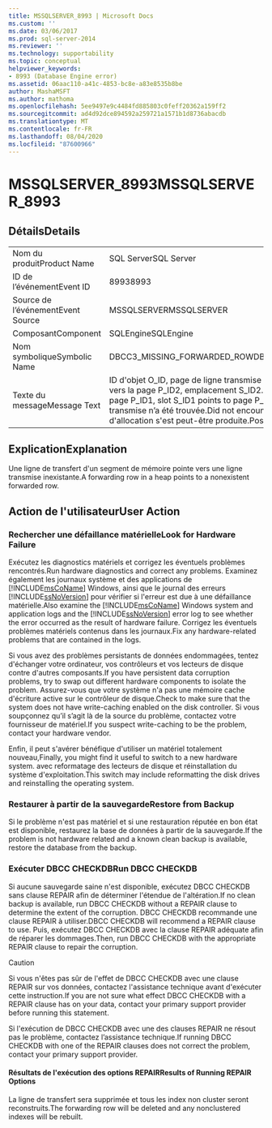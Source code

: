 ```yaml
---
title: MSSQLSERVER_8993 | Microsoft Docs
ms.custom: ''
ms.date: 03/06/2017
ms.prod: sql-server-2014
ms.reviewer: ''
ms.technology: supportability
ms.topic: conceptual
helpviewer_keywords:
- 8993 (Database Engine error)
ms.assetid: 06aac110-a41c-4853-bc8e-a83e8535b8be
author: MashaMSFT
ms.author: mathoma
ms.openlocfilehash: 5ee9497e9c4484fd885803c0feff20362a159ff2
ms.sourcegitcommit: ad4d92dce894592a259721a1571b1d8736abacdb
ms.translationtype: MT
ms.contentlocale: fr-FR
ms.lasthandoff: 08/04/2020
ms.locfileid: "87600966"
---
```

# <a name="mssqlserver_8993"></a><span data-ttu-id="24b7a-102">MSSQLSERVER_8993</span><span class="sxs-lookup"><span data-stu-id="24b7a-102">MSSQLSERVER_8993</span></span>
    
## <a name="details"></a><span data-ttu-id="24b7a-103">Détails</span><span class="sxs-lookup"><span data-stu-id="24b7a-103">Details</span></span>  
  
|||  
|-|-|  
|<span data-ttu-id="24b7a-104">Nom du produit</span><span class="sxs-lookup"><span data-stu-id="24b7a-104">Product Name</span></span>|<span data-ttu-id="24b7a-105">SQL Server</span><span class="sxs-lookup"><span data-stu-id="24b7a-105">SQL Server</span></span>|  
|<span data-ttu-id="24b7a-106">ID de l’événement</span><span class="sxs-lookup"><span data-stu-id="24b7a-106">Event ID</span></span>|<span data-ttu-id="24b7a-107">8993</span><span class="sxs-lookup"><span data-stu-id="24b7a-107">8993</span></span>|  
|<span data-ttu-id="24b7a-108">Source de l’événement</span><span class="sxs-lookup"><span data-stu-id="24b7a-108">Event Source</span></span>|<span data-ttu-id="24b7a-109">MSSQLSERVER</span><span class="sxs-lookup"><span data-stu-id="24b7a-109">MSSQLSERVER</span></span>|  
|<span data-ttu-id="24b7a-110">Composant</span><span class="sxs-lookup"><span data-stu-id="24b7a-110">Component</span></span>|<span data-ttu-id="24b7a-111">SQLEngine</span><span class="sxs-lookup"><span data-stu-id="24b7a-111">SQLEngine</span></span>|  
|<span data-ttu-id="24b7a-112">Nom symbolique</span><span class="sxs-lookup"><span data-stu-id="24b7a-112">Symbolic Name</span></span>|<span data-ttu-id="24b7a-113">DBCC3_MISSING_FORWARDED_ROW</span><span class="sxs-lookup"><span data-stu-id="24b7a-113">DBCC3_MISSING_FORWARDED_ROW</span></span>|  
|<span data-ttu-id="24b7a-114">Texte du message</span><span class="sxs-lookup"><span data-stu-id="24b7a-114">Message Text</span></span>|<span data-ttu-id="24b7a-115">ID d'objet O_ID, page de ligne transmise P_ID1, l'emplacement S_ID1 pointe vers la page P_ID2, emplacement S_ID2.</span><span class="sxs-lookup"><span data-stu-id="24b7a-115">Object ID O_ID, forwarding row page P_ID1, slot S_ID1 points to page P_ID2, slot S_ID2.</span></span> <span data-ttu-id="24b7a-116">Aucune ligne transmise n’a été trouvée.</span><span class="sxs-lookup"><span data-stu-id="24b7a-116">Did not encounter forwarded row.</span></span> <span data-ttu-id="24b7a-117">Une erreur d'allocation s'est peut-être produite.</span><span class="sxs-lookup"><span data-stu-id="24b7a-117">Possible allocation error.</span></span>|  
  
## <a name="explanation"></a><span data-ttu-id="24b7a-118">Explication</span><span class="sxs-lookup"><span data-stu-id="24b7a-118">Explanation</span></span>  
 <span data-ttu-id="24b7a-119">Une ligne de transfert d'un segment de mémoire pointe vers une ligne transmise inexistante.</span><span class="sxs-lookup"><span data-stu-id="24b7a-119">A forwarding row in a heap points to a nonexistent forwarded row.</span></span>  
  
## <a name="user-action"></a><span data-ttu-id="24b7a-120">Action de l'utilisateur</span><span class="sxs-lookup"><span data-stu-id="24b7a-120">User Action</span></span>  
  
### <a name="look-for-hardware-failure"></a><span data-ttu-id="24b7a-121">Rechercher une défaillance matérielle</span><span class="sxs-lookup"><span data-stu-id="24b7a-121">Look for Hardware Failure</span></span>  
 <span data-ttu-id="24b7a-122">Exécutez les diagnostics matériels et corrigez les éventuels problèmes rencontrés.</span><span class="sxs-lookup"><span data-stu-id="24b7a-122">Run hardware diagnostics and correct any problems.</span></span> <span data-ttu-id="24b7a-123">Examinez également les journaux système et des applications de [!INCLUDE[msCoName](../../includes/msconame-md.md)] Windows, ainsi que le journal des erreurs [!INCLUDE[ssNoVersion](../../includes/ssnoversion-md.md)] pour vérifier si l'erreur est due à une défaillance matérielle.</span><span class="sxs-lookup"><span data-stu-id="24b7a-123">Also examine the [!INCLUDE[msCoName](../../includes/msconame-md.md)] Windows system and application logs and the [!INCLUDE[ssNoVersion](../../includes/ssnoversion-md.md)] error log to see whether the error occurred as the result of hardware failure.</span></span> <span data-ttu-id="24b7a-124">Corrigez les éventuels problèmes matériels contenus dans les journaux.</span><span class="sxs-lookup"><span data-stu-id="24b7a-124">Fix any hardware-related problems that are contained in the logs.</span></span>  
  
 <span data-ttu-id="24b7a-125">Si vous avez des problèmes persistants de données endommagées, tentez d'échanger votre ordinateur, vos contrôleurs et vos lecteurs de disque contre d'autres composants.</span><span class="sxs-lookup"><span data-stu-id="24b7a-125">If you have persistent data corruption problems, try to swap out different hardware components to isolate the problem.</span></span> <span data-ttu-id="24b7a-126">Assurez-vous que votre système n'a pas une mémoire cache d'écriture active sur le contrôleur de disque.</span><span class="sxs-lookup"><span data-stu-id="24b7a-126">Check to make sure that the system does not have write-caching enabled on the disk controller.</span></span> <span data-ttu-id="24b7a-127">Si vous soupçonnez qu’il s’agit là de la source du problème, contactez votre fournisseur de matériel.</span><span class="sxs-lookup"><span data-stu-id="24b7a-127">If you suspect write-caching to be the problem, contact your hardware vendor.</span></span>  
  
 <span data-ttu-id="24b7a-128">Enfin, il peut s'avérer bénéfique d'utiliser un matériel totalement nouveau,</span><span class="sxs-lookup"><span data-stu-id="24b7a-128">Finally, you might find it useful to switch to a new hardware system.</span></span> <span data-ttu-id="24b7a-129">avec reformatage des lecteurs de disque et réinstallation du système d'exploitation.</span><span class="sxs-lookup"><span data-stu-id="24b7a-129">This switch may include reformatting the disk drives and reinstalling the operating system.</span></span>  
  
### <a name="restore-from-backup"></a><span data-ttu-id="24b7a-130">Restaurer à partir de la sauvegarde</span><span class="sxs-lookup"><span data-stu-id="24b7a-130">Restore from Backup</span></span>  
 <span data-ttu-id="24b7a-131">Si le problème n'est pas matériel et si une restauration réputée en bon état est disponible, restaurez la base de données à partir de la sauvegarde.</span><span class="sxs-lookup"><span data-stu-id="24b7a-131">If the problem is not hardware related and a known clean backup is available, restore the database from the backup.</span></span>  
  
### <a name="run-dbcc-checkdb"></a><span data-ttu-id="24b7a-132">Exécuter DBCC CHECKDB</span><span class="sxs-lookup"><span data-stu-id="24b7a-132">Run DBCC CHECKDB</span></span>  
 <span data-ttu-id="24b7a-133">Si aucune sauvegarde saine n'est disponible, exécutez DBCC CHECKDB sans clause REPAIR afin de déterminer l'étendue de l'altération.</span><span class="sxs-lookup"><span data-stu-id="24b7a-133">If no clean backup is available, run DBCC CHECKDB without a REPAIR clause to determine the extent of the corruption.</span></span> <span data-ttu-id="24b7a-134">DBCC CHECKDB recommande une clause REPAIR à utiliser.</span><span class="sxs-lookup"><span data-stu-id="24b7a-134">DBCC CHECKDB will recommend a REPAIR clause to use.</span></span> <span data-ttu-id="24b7a-135">Puis, exécutez DBCC CHECKDB avec la clause REPAIR adéquate afin de réparer les dommages.</span><span class="sxs-lookup"><span data-stu-id="24b7a-135">Then, run DBCC CHECKDB with the appropriate REPAIR clause to repair the corruption.</span></span>  
  
> [!CAUTION]  
>  <span data-ttu-id="24b7a-136">Si vous n'êtes pas sûr de l'effet de DBCC CHECKDB avec une clause REPAIR sur vos données, contactez l'assistance technique avant d'exécuter cette instruction.</span><span class="sxs-lookup"><span data-stu-id="24b7a-136">If you are not sure what effect DBCC CHECKDB with a REPAIR clause has on your data, contact your primary support provider before running this statement.</span></span>  
  
 <span data-ttu-id="24b7a-137">Si l'exécution de DBCC CHECKDB avec une des clauses REPAIR ne résout pas le problème, contactez l’assistance technique.</span><span class="sxs-lookup"><span data-stu-id="24b7a-137">If running DBCC CHECKDB with one of the REPAIR clauses does not correct the problem, contact your primary support provider.</span></span>  
  
#### <a name="results-of-running-repair-options"></a><span data-ttu-id="24b7a-138">Résultats de l'exécution des options REPAIR</span><span class="sxs-lookup"><span data-stu-id="24b7a-138">Results of Running REPAIR Options</span></span>  
 <span data-ttu-id="24b7a-139">La ligne de transfert sera supprimée et tous les index non cluster seront reconstruits.</span><span class="sxs-lookup"><span data-stu-id="24b7a-139">The forwarding row will be deleted and any nonclustered indexes will be rebuilt.</span></span>  
  
  
